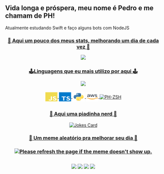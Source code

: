 ## Vida longa e próspera, meu nome é Pedro e me chamam de PH!
Atualmente estudando Swift e faço alguns bots com NodeJS
<div align="center">
  <a href="https://github.com/phsantosit">
  <h3>💪 Aqui um pouco dos meus stats, melhorando um dia de cada vez 💪</h3>
  <img height="180em" src="https://github-readme-stats.vercel.app/api?username=phsantosit&show_icons=true&theme=dracula&include_all_commits=true&count_private=true"/>
  <h3>🕹️Linguagens que eu mais utilizo por aqui 🕹️ </h3>
  <img height="180em" src="https://github-readme-stats.vercel.app/api/top-langs/?username=phsantosit&layout=compact&langs_count=7&theme=dracula"/>
</div>
<div align ="center" style="display: inline_block"><br>
  <img align="center" alt="PH-Js" height="30" width="40" src="https://raw.githubusercontent.com/devicons/devicon/master/icons/javascript/javascript-plain.svg">
  <img align="center" alt="PH-Ts" height="30" width="40" src="https://raw.githubusercontent.com/devicons/devicon/master/icons/typescript/typescript-plain.svg">
  <img align="center" alt="PH-Python" height="30" width="40" src="https://raw.githubusercontent.com/devicons/devicon/master/icons/python/python-original.svg">
  <img align="center" alt="PH-AWS" height="30" width="40" src="https://raw.githubusercontent.com/github/explore/main/topics/aws/aws.png">
  <img align="center" alt="PH-ZSH" height="30" width="40" src="https://camo.githubusercontent.com/3ec75cb1c3278cce3c661d3bcf72a4eca75db241a6ace648ea014b02f3f44458/68747470733a2f2f73332e616d617a6f6e6177732e636f6d2f6f686d797a73682f6f682d6d792d7a73682d6c6f676f2e706e67">
</div>

  ##

<div align="center">
  <h3>🎲 Aqui uma piadinha nerd 🎲</h3>
  <img align="center" src="https://readme-jokes.vercel.app/api" alt="Jokes Card" />
  <h3>🎲 Um meme aleatório pra melhorar seu dia 🎲<h3>
  <img align="center" src='https://random-memer.herokuapp.com/' title="Meme" alt="Please refresh the page if the meme doesn't show up."> </div>

  ##

<div align="center">
  <a href="https://instagram.com/phssantos7" target="_blank"><img src="https://img.shields.io/badge/-Instagram-%23E4405F?style=for-the-badge&logo=instagram&logoColor=white" target="_blank"></a>
 	<a href="https://www.twitch.tv/yushodai" target="_blank"><img src="https://img.shields.io/badge/Twitch-9146FF?style=for-the-badge&logo=twitch&logoColor=white" target="_blank"></a>
  <a href = "mailto:rivieiropedro@gmail.com"><img src="https://img.shields.io/badge/-Gmail-%23333?style=for-the-badge&logo=gmail&logoColor=white" target="_blank"></a>
  <a href="https://www.linkedin.com/in/phsantosit" target="_blank"><img src="https://img.shields.io/badge/-LinkedIn-%230077B5?style=for-the-badge&logo=linkedin&logoColor=white" target="_blank"></a>
</div>

